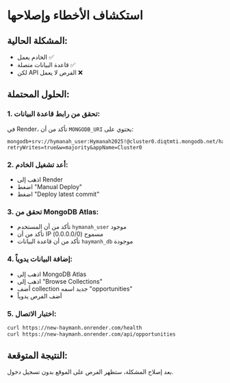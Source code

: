 # استكشاف الأخطاء وإصلاحها

## المشكلة الحالية:
- الخادم يعمل ✅
- قاعدة البيانات متصلة ✅
- لكن API الفرص لا يعمل ❌

## الحلول المحتملة:

### 1. تحقق من رابط قاعدة البيانات:
في Render، تأكد من أن `MONGODB_URI` يحتوي على:
```
mongodb+srv://hymanah_user:Hymanah2025!@cluster0.diqtmti.mongodb.net/haymanh_db?retryWrites=true&w=majority&appName=Cluster0
```

### 2. أعد تشغيل الخادم:
- اذهب إلى Render
- اضغط "Manual Deploy"
- اضغط "Deploy latest commit"

### 3. تحقق من MongoDB Atlas:
- تأكد من أن المستخدم `hymanah_user` موجود
- تأكد من أن IP مسموح (0.0.0.0/0)
- تأكد من أن قاعدة البيانات `haymanh_db` موجودة

### 4. إضافة البيانات يدوياً:
- اذهب إلى MongoDB Atlas
- اذهب إلى "Browse Collections"
- أضف collection جديد اسمه "opportunities"
- أضف الفرص يدوياً

### 5. اختبار الاتصال:
```bash
curl https://new-haymanh.onrender.com/health
curl https://new-haymanh.onrender.com/api/opportunities
```

## النتيجة المتوقعة:
بعد إصلاح المشكلة، ستظهر الفرص على الموقع بدون تسجيل دخول.
